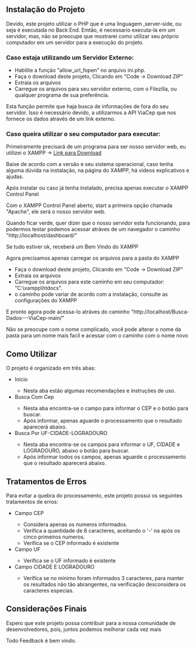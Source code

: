 <h2>Instalação do Projeto</h2> 
    <p>Devido, este projeto utilizar o PHP que é uma linguagem ,server-side, ou seja é executada no Back End. Emtão, é necessario executa-la em um servidor, mas, não se preocupe que mostrarei como utilizar seu próprio computador em um servidor para a execução do projeto.</p>
    <h3>Caso estaja utilizando um Servidor Externo:</h3>
       <ul>
            <li>Habilite a função "allow_url_fopen" no arquivo ini.php.</li>
            <li> Faça o download deste projeto, Clicando em "Code -> Download ZIP"</li>
            <li> Extraia os arquivos</li>
            <li> Carregue os arquivos para seu servidor externo, com o Filezilla, ou qualquer programa de sua preferência.</li>
       </ul>
       <p>Esta função permite que haja busca de informações de fora do seu servidor. Isso é necessário devido, a utilizarmos a API ViaCep que nos fornece os dados através de um link externo.</p>
    <h3>Caso queira utilizar o seu computador para executar:</h3>
        <p>Primeiramente precisará de um programa para ser nosso servidor web, eu utilizei o XAMPP ->
            <a href="https://www.apachefriends.org/pt_br/index.html">Link para Download</a></p>
        <p> Baixe de acordo com a versão e seu sistema operacional, caso tenha alguma dúvida na instalação, na página do XAMPP, há videos explicativos e ajudas.</p>
    <p>Após instalar ou caso já tenha instalado, precisa apenas executar o XAMPP Control Panel </p>
    <p> Com o XAMPP Control Panel aberto, start a primeira opção chamada "Apache", ele será o nosso servidor web.</p>
    <p> Quando ficar verde, quer dizer que o nosso servidor esta funcionando, para podermos testar podemos acessar atráves de um navegador o caminho "http://localhost/dashboard/"</p>
    <p>Se tudo estiver ok, receberá um Bem Vindo do XAMPP</p>
    <p>Agora precisamos apenas carregar os arquivos para a pasta do XAMPP</p>
        <ul>
            <li> Faça o download deste projeto, Clicando em "Code -> Download ZIP"</li>
            <li> Extraia os arquivos</li>
            <li> Carregue os arquivos para este caminho em seu computador: "C:\xampp\htdocs".</li>
             <li> o caminho pode variar de acordo com a instalação, consulte as configurações do XAMPP</li>
        </ul>
        <p> E pronto agora pode acessa-lo atráves do caminho "http://localhost/Busca-Dados---ViaCep-main/" </p>
        <p> Não se preocupe com o nome complicado, você pode alterar o nome da pasta para um nome mais facil e acessar com o caminho com o nome novo</p>
       
 <h2> Como Utilizar </h2>
    <p> O projeto é organizado em três abas:</p>
        <ul>
            <li> Início </li>
               <ul> 
                   <li>Nesta aba estão algumas recomendações e instruções de uso. </li>
               </ul>
            <li> Busca Com Cep</li>
                 <ul> 
                   <li> Nesta aba encontra-se o campo para informar o CEP e o botão para buscar. </li>
                   <li> Após informar, apenas aguarde o processamento que o resultado aparecerá abaixo. </li>
               </ul>
            <li> Busca Por UF-CIDADE-LOGRADOURO</li>
                <ul> 
                   <li> Nesta aba encontra-se os campos para informar o UF, CIDADE e LOGRADOURO, abaixo o botão para buscar. </li>
                   <li> Após informar todos os campos, apenas aguarde o processamento que o resultado aparecerá abaixo. </li>
               </ul>
        </ul>
<h2> Tratamentos de Erros</h2>
    <p>Para evitar a quebra do processamento, este projeto possui os seguintes tratamentos de erros:</p>
        <ul> 
            <li> Campo CEP </li>
                <ul> 
                   <li> Considera apenas os numeros informados. </li>
                   <li> Verifica a quantidade de 8 caracteres, aceitando o '-' na após os cinco primeiros numeros. </li>
                   <li> Verifica se o CEP informado é existente</li>
               </ul>
            <li> Campo UF </li>
                <ul> 
                   <li> Verifica se o UF informado é existente</li>
               </ul>
            <li> Campo CIDADE E LOGRADOURO </li>
                <ul> 
                   <li> Verifica se no mínimo foram informados 3 caracteres, para manter os resultados não tão abrangentes, na verificação desconsidera os caracteres especias. </li>
               </ul>
        </ul>
<h2> Considerações Finais </h2>
    <p> Espero que este projeto possa contribuir para a nossa comunidade de desenvolvedores, pois, juntos podemos melhorar cada vez mais</p>
    <p> Todo Feedback é bem vindo.</p>
